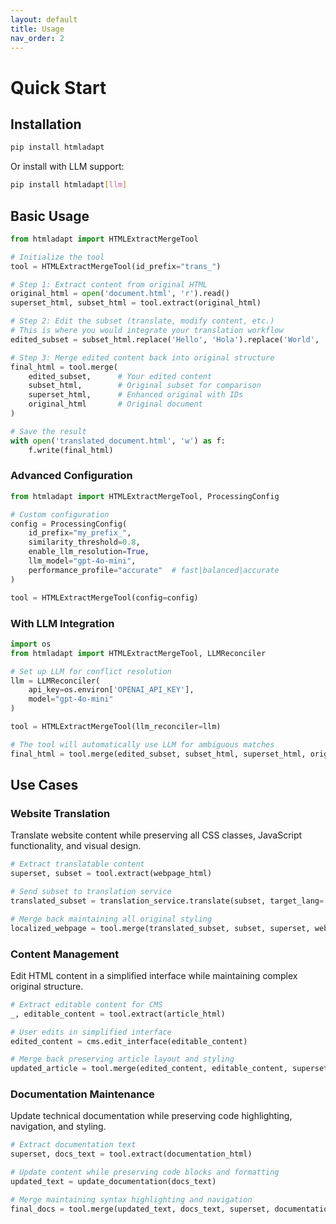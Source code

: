 ```yaml
---
layout: default
title: Usage
nav_order: 2
---
```


# Quick Start

## Installation

```bash
pip install htmladapt
```

Or install with LLM support:

```bash
pip install htmladapt[llm]
```

## Basic Usage

```python
from htmladapt import HTMLExtractMergeTool

# Initialize the tool
tool = HTMLExtractMergeTool(id_prefix="trans_")

# Step 1: Extract content from original HTML
original_html = open('document.html', 'r').read()
superset_html, subset_html = tool.extract(original_html)

# Step 2: Edit the subset (translate, modify content, etc.)
# This is where you would integrate your translation workflow
edited_subset = subset_html.replace('Hello', 'Hola').replace('World', 'Mundo')

# Step 3: Merge edited content back into original structure
final_html = tool.merge(
    edited_subset,      # Your edited content
    subset_html,        # Original subset for comparison
    superset_html,      # Enhanced original with IDs
    original_html       # Original document
)

# Save the result
with open('translated_document.html', 'w') as f:
    f.write(final_html)
```

### Advanced Configuration

```python
from htmladapt import HTMLExtractMergeTool, ProcessingConfig

# Custom configuration
config = ProcessingConfig(
    id_prefix="my_prefix_",
    similarity_threshold=0.8,
    enable_llm_resolution=True,
    llm_model="gpt-4o-mini",
    performance_profile="accurate"  # fast|balanced|accurate
)

tool = HTMLExtractMergeTool(config=config)
```

### With LLM Integration

```python
import os
from htmladapt import HTMLExtractMergeTool, LLMReconciler

# Set up LLM for conflict resolution
llm = LLMReconciler(
    api_key=os.environ['OPENAI_API_KEY'],
    model="gpt-4o-mini"
)

tool = HTMLExtractMergeTool(llm_reconciler=llm)

# The tool will automatically use LLM for ambiguous matches
final_html = tool.merge(edited_subset, subset_html, superset_html, original_html)
```

## Use Cases

### **Website Translation**
Translate website content while preserving all CSS classes, JavaScript functionality, and visual design.

```python
# Extract translatable content
superset, subset = tool.extract(webpage_html)

# Send subset to translation service
translated_subset = translation_service.translate(subset, target_lang='es')

# Merge back maintaining all original styling
localized_webpage = tool.merge(translated_subset, subset, superset, webpage_html)
```

### **Content Management**
Edit HTML content in a simplified interface while maintaining complex original structure.

```python
# Extract editable content for CMS
_, editable_content = tool.extract(article_html)

# User edits in simplified interface
edited_content = cms.edit_interface(editable_content)

# Merge back preserving article layout and styling
updated_article = tool.merge(edited_content, editable_content, superset, article_html)
```

### **Documentation Maintenance**
Update technical documentation while preserving code highlighting, navigation, and styling.

```python
# Extract documentation text
superset, docs_text = tool.extract(documentation_html)

# Update content while preserving code blocks and formatting
updated_text = update_documentation(docs_text)

# Merge maintaining syntax highlighting and navigation
final_docs = tool.merge(updated_text, docs_text, superset, documentation_html)
```